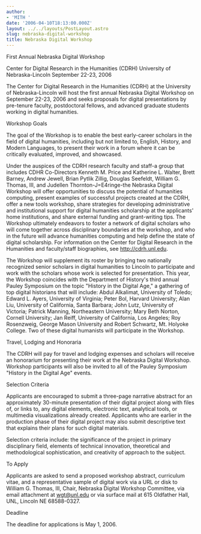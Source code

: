 ```yaml
---
author:
- 'MITH '
date: '2006-04-10T18:13:00.000Z'
layout: ../../layouts/PostLayout.astro
slug: nebraska-digital-workshop
title: Nebraska Digital Workshop
---
```


First Annual Nebraska Digital Workshop

Center for Digital Research in the Humanities (CDRH) University of Nebraska-Lincoln September 22-23, 2006

The Center for Digital Research in the Humanities (CDRH) at the University of Nebraska-Lincoln will host the first annual Nebraska Digital Workshop on September 22-23, 2006 and seeks proposals for digital presentations by pre-tenure faculty, postdoctoral fellows, and advanced graduate students working in digital humanities.

Workshop Goals

The goal of the Workshop is to enable the best early-career scholars in the field of digital humanities, including but not limited to, English, History, and Modern Languages, to present their work in a forum where it can be critically evaluated, improved, and showcased.

Under the auspices of the CDRH research faculty and staff-a group that includes CDHR Co-Directors Kenneth M. Price and Katherine L. Walter, Brett Barney, Andrew Jewell, Brian Pytlik Zillig, Douglas Seefeldt, William G. Thomas, III, and Judellen Thornton-J=E4ringe-the Nebraska Digital Workshop will offer opportunities to discuss the potential of humanities computing, present examples of successful projects created at the CDRH, offer a new tools workshop, share strategies for developing administrative and institutional support for digital humanities scholarship at the applicants' home institutions, and share external funding and grant-writing tips. The Workshop ultimately endeavors to foster a network of digital scholars who will come together across disciplinary boundaries at the workshop, and who in the future will advance humanities computing and help define the state of digital scholarship. For information on the Center for Digital Research in the Humanities and faculty/staff biographies, see http://cdrh.unl.edu.

The Workshop will supplement its roster by bringing two nationally recognized senior scholars in digital humanities to Lincoln to participate and work with the scholars whose work is selected for presentation. This year, the Workshop coincides with the Department of History's third annual Pauley Symposium on the topic "History in the Digital Age," a gathering of top digital historians that will include: Abdul Alkalimat, University of Toledo; Edward L. Ayers, University of Virginia; Peter Bol, Harvard University; Alan Liu, University of California, Santa Barbara; John Lutz, University of Victoria; Patrick Manning, Northeastern University; Mary Beth Norton, Cornell University; Jan Reiff, University of California, Los Angeles; Roy Rosenzweig, George Mason University and Robert Schwartz, Mt. Holyoke College. Two of these digital humanists will participate in the Workshop.

Travel, Lodging and Honoraria

The CDRH will pay for travel and lodging expenses and scholars will receive an honorarium for presenting their work at the Nebraska Digital Workshop. Workshop participants will also be invited to all of the Pauley Symposium "History in the Digital Age" events.

Selection Criteria

Applicants are encouraged to submit a three-page narrative abstract for an approximately 30-minute presentation of their digital project along with files of, or links to, any digital elements, electronic text, analytical tools, or multimedia visualizations already created. Applicants who are earlier in the production phase of their digital project may also submit descriptive text that explains their plans for such digital materials.

Selection criteria include: the significance of the project in primary disciplinary field, elements of technical innovation, theoretical and methodological sophistication, and creativity of approach to the subject.

To Apply

Applicants are asked to send a proposed workshop abstract, curriculum vitae, and a representative sample of digital work via a URL or disk to William G. Thomas, III, Chair, Nebraska Digital Workshop Committee, via email attachment at wgt@unl.edu or via surface mail at 615 Oldfather Hall, UNL, Lincoln NE 68588-0327.

Deadline

The deadline for applications is May 1, 2006.